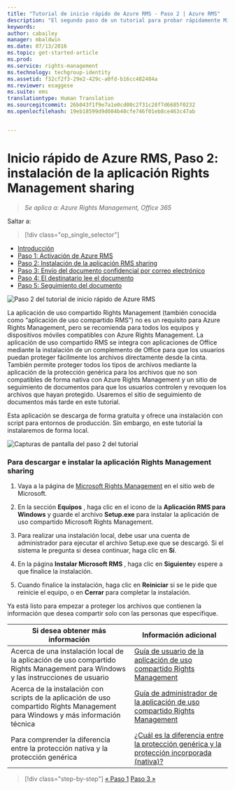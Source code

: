 ```yaml
---
title: "Tutorial de inicio rápido de Azure RMS - Paso 2 | Azure RMS"
description: "El segundo paso de un tutorial para probar rápidamente Microsoft Azure Rights Management para su organización en solo 5 pasos que deberían tomarle menos de 15 minutos."
keywords: 
author: cabailey
manager: mbaldwin
ms.date: 07/13/2016
ms.topic: get-started-article
ms.prod: 
ms.service: rights-management
ms.technology: techgroup-identity
ms.assetid: f32cf2f3-29e2-429c-a0fd-b16cc482484a
ms.reviewer: esaggese
ms.suite: ems
translationtype: Human Translation
ms.sourcegitcommit: 26b043f1f9e7a1e0cd00c2f31c28f7d6685f0232
ms.openlocfilehash: 19eb18599d9d084b40cfe746f01eb8ce463c47ab


---
```




# Inicio rápido de Azure RMS, Paso 2: instalación de la aplicación Rights Management sharing

>*Se aplica a: Azure Rights Management, Office 365*


Saltar a: 
> [!div class="op_single_selector"]
- [Introducción](quick-start-tutorial.md)
- [Paso 1: Activación de Azure RMS](tutorial-step1.md)
- [Paso 2: Instalación de la aplicación RMS sharing](tutorial-step2.md)
- [Paso 3: Envío del documento confidencial por correo electrónico](tutorial-step3.md)
- [Paso 4: El destinatario lee el documento](tutorial-step4.md)
- [Paso 5: Seguimiento del documento](tutorial-step5.md)


![Paso 2 del tutorial de inicio rápido de Azure RMS](../media/AzRMS_QuickStartSteps2.PNG)

La aplicación de uso compartido Rights Management (también conocida como “aplicación de uso compartido RMS”) no es un requisito para Azure Rights Management, pero se recomienda para todos los equipos y dispositivos móviles compatibles con Azure Rights Management. La aplicación de uso compartido RMS se integra con aplicaciones de Office mediante la instalación de un complemento de Office para que los usuarios puedan proteger fácilmente los archivos directamente desde la cinta. También permite proteger todos los tipos de archivos mediante la aplicación de la protección genérica para los archivos que no son compatibles de forma nativa con Azure Rights Management y un sitio de seguimiento de documentos para que los usuarios controlen y revoquen los archivos que hayan protegido. Usaremos el sitio de seguimiento de documentos más tarde en este tutorial.

Esta aplicación se descarga de forma gratuita y ofrece una instalación con script para entornos de producción. Sin embargo, en este tutorial la instalaremos de forma local.

![Capturas de pantalla del paso 2 del tutorial](../media/AzRMS_Tutorial_2_Screenshots.png)

### Para descargar e instalar la aplicación Rights Management sharing

1.  Vaya a la página de [Microsoft Rights Management](http://go.microsoft.com/fwlink/?LinkId=303970) en el sitio web de Microsoft.

2.  En la sección **Equipos** , haga clic en el icono de la **Aplicación RMS para Windows** y guarde el archivo **Setup.exe** para instalar la aplicación de uso compartido Microsoft Rights Management.

3.  Para realizar una instalación local, debe usar una cuenta de administrador para ejecutar el archivo Setup.exe que se descargó. Si el sistema le pregunta si desea continuar, haga clic en **Sí**.

4.  En la página **Instalar Microsoft RMS** , haga clic en **Siguiente**y espere a que finalice la instalación.

5.  Cuando finalice la instalación, haga clic en **Reiniciar** si se le pide que reinicie el equipo, o en  **Cerrar** para completar la instalación.

Ya está listo para empezar a proteger los archivos que contienen la información que desea compartir solo con las personas que especifique.

|Si desea obtener más información|Información adicional|
|--------------------------------|--------------------------|
|Acerca de una instalación local de la aplicación de uso compartido Rights Management para Windows y las instrucciones de usuario|[Guía de usuario de la aplicación de uso compartido Rights Management](../rms-client/sharing-app-user-guide.md)|
|Acerca de la instalación con scripts de la aplicación de uso compartido Rights Management para Windows y más información técnica|[Guía de administrador de la aplicación de uso compartido Rights Management](../rms-client/sharing-app-admin-guide.md)|
|Para comprender la diferencia entre la protección nativa y la protección genérica|[¿Cuál es la diferencia entre la protección genérica y la protección incorporada (nativa)?](../rms-client/sharing-app-dialog-box.md#what-s-the-difference-between-generic-protection-and-built-in-native-protection)|


>[!div class="step-by-step"]
[« Paso 1](quick-start-tutorial.md)
[Paso 3 »](tutorial-step3.md)


<!--HONumber=Aug16_HO4-->



